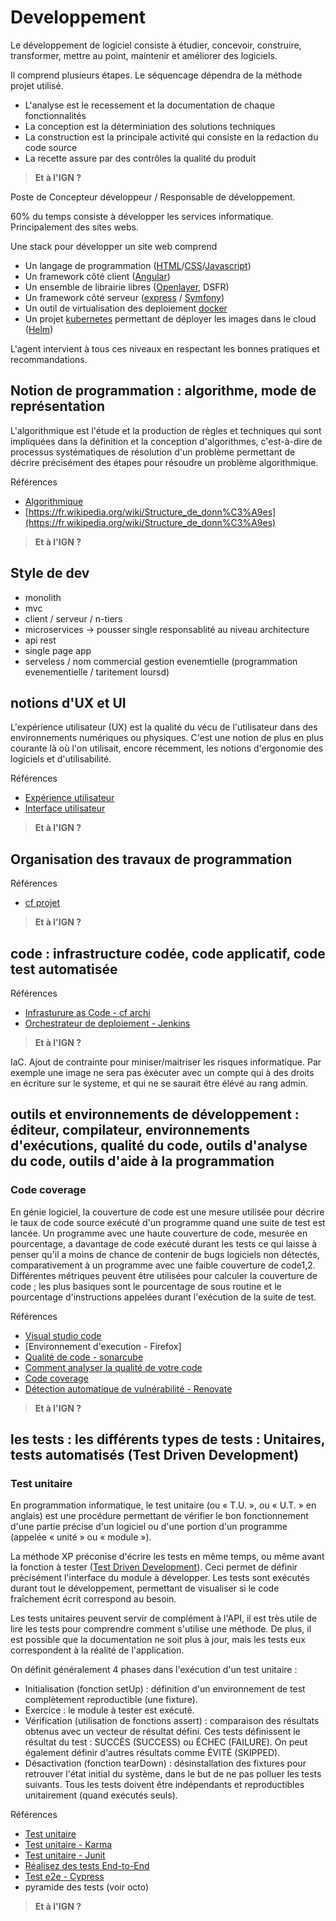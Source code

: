 # Developpement

Le développement de logiciel consiste à étudier, concevoir, construire, transformer, mettre au point, maintenir et améliorer des logiciels.

Il comprend plusieurs étapes. Le séquencage dépendra de la méthode projet utilisé.

- L'analyse est le recessement et la documentation de chaque fonctionnalités
- La conception est la déterminiation des solutions techniques
- La construction est la principale activité qui consiste en la redaction du code source
- La recette assure par des contrôles la qualité du produit

> **Et à l'IGN ?**

Poste de Concepteur développeur / Responsable de développement.

60% du temps consiste à développer les services informatique. Principalement des sites webs.

Une stack pour développer un site web comprend

- Un langage de programmation ([HTML](https://developer.mozilla.org/fr/docs/Web/HTML)/[CSS](https://developer.mozilla.org/fr/docs/Web/CSS)/[Javascript](https://developer.mozilla.org/fr/docs/Web/JavaScript))
- Un framework côté client ([Angular](https://angular.dev/))
- Un ensemble de librairie libres ([Openlayer](https://openlayers.org/), DSFR)
- Un framework côté serveur ([express](https://expressjs.com/) / [Symfony](https://symfony.com/))
- Un outil de virtualisation des deploiement [docker](https://www.docker.com/)
- Un projet [kubernetes](https://kubernetes.io/) permettant de déployer les images dans le cloud ([Helm](https://helm.sh/))

L'agent intervient à tous ces niveaux en respectant les bonnes pratiques et recommandations.

## Notion de programmation : algorithme, mode de représentation

L'algorithmique est l'étude et la production de règles et techniques qui sont impliquées dans la définition et la conception d'algorithmes, c'est-à-dire de processus systématiques de résolution d'un problème permettant de décrire précisément des étapes pour résoudre un problème algorithmique.

Références

- [Algorithmique](https://fr.wikipedia.org/wiki/Algorithmique)
- [https://fr.wikipedia.org/wiki/Structure_de_donn%C3%A9es](https://fr.wikipedia.org/wiki/Structure_de_donn%C3%A9es)

> **Et à l'IGN ?**

## Style de dev

- monolith
- mvc
- client / serveur / n-tiers
- microservices -> pousser single responsablité au niveau architecture
- api rest
- single page app
- serveless / nom commercial gestion evenemtielle (programmation evenementielle / taritement loursd)

## notions d'UX et UI

L'expérience utilisateur (UX) est la qualité du vécu de l'utilisateur dans des environnements numériques ou physiques. C'est une notion de plus en plus courante là où l'on utilisait, encore récemment, les notions d'ergonomie des logiciels et d'utilisabilité.

Références

- [Expérience utilisateur](https://fr.wikipedia.org/wiki/Exp%C3%A9rience_utilisateur)
- [Interface utilisateur](https://fr.wikipedia.org/wiki/Interface_utilisateur)

> **Et à l'IGN ?**

## Organisation des travaux de programmation

Références

- [cf projet](./217-projet.md)

> **Et à l'IGN ?**

## code : infrastructure codée, code applicatif, code test automatisée

Références

- [Infrasturure as Code - cf archi](./219-archi.md)
- [Orchestrateur de deploiement - Jenkins](https://www.jenkins.io/)

> **Et à l'IGN ?**

IaC. Ajout de contrainte pour miniser/maitriser les risques informatique. Par exemple une image ne sera pas éxécuter avec un compte qui à des droits en écriture sur le systeme, et qui ne se saurait être élévé au rang admin.

## outils et environnements de développement : éditeur, compilateur, environnements d'exécutions, qualité du code, outils d'analyse du code, outils d'aide à la programmation

### Code coverage

En génie logiciel, la couverture de code est une mesure utilisée pour décrire le taux de code source exécuté d'un programme quand une suite de test est lancée. Un programme avec une haute couverture de code, mesurée en pourcentage, a davantage de code exécuté durant les tests ce qui laisse à penser qu'il a moins de chance de contenir de bugs logiciels non détectés, comparativement à un programme avec une faible couverture de code1,2. Différentes métriques peuvent être utilisées pour calculer la couverture de code ; les plus basiques sont le pourcentage de sous routine et le pourcentage d'instructions appelées durant l'exécution de la suite de test.

Références

- [Visual studio code](https://code.visualstudio.com/)
- [Environnement d'execution - Firefox]
- [Qualité de code - sonarcube](https://www.sonarsource.com/solutions/clean-code/)
- [Comment analyser la qualité de votre code](https://www.troispointzero.fr/le-blog/sonarqube/)
- [Code coverage](https://fr.wikipedia.org/wiki/Couverture_de_code)
- [Détection automatique de vulnérabilité - Renovate](https://docs.renovatebot.com/)

> **Et à l'IGN ?**

## les tests : les différents types de tests : Unitaires, tests automatisés (Test Driven Development)

### Test unitaire

En programmation informatique, le test unitaire (ou « T.U. », ou « U.T. » en anglais) est une procédure permettant de vérifier le bon fonctionnement d'une partie précise d'un logiciel ou d'une portion d'un programme (appelée « unité » ou « module »).

La méthode XP préconise d'écrire les tests en même temps, ou même avant la fonction à tester ([Test Driven Development](https://fr.wikipedia.org/wiki/Test_driven_development)). Ceci permet de définir précisément l'interface du module à développer. Les tests sont exécutés durant tout le développement, permettant de visualiser si le code fraîchement écrit correspond au besoin.

Les tests unitaires peuvent servir de complément à l'API, il est très utile de lire les tests pour comprendre comment s'utilise une méthode. De plus, il est possible que la documentation ne soit plus à jour, mais les tests eux correspondent à la réalité de l'application.

On définit généralement 4 phases dans l'exécution d'un test unitaire :

- Initialisation (fonction setUp) : définition d'un environnement de test complètement reproductible (une fixture).
- Exercice : le module à tester est exécuté.
- Vérification (utilisation de fonctions assert) : comparaison des résultats obtenus avec un vecteur de résultat défini. Ces tests définissent le résultat du test : SUCCÈS (SUCCESS) ou ÉCHEC (FAILURE). On peut également définir d'autres résultats comme ÉVITÉ (SKIPPED).
- Désactivation (fonction tearDown) : désinstallation des fixtures pour retrouver l'état initial du système, dans le but de ne pas polluer les tests suivants. Tous les tests doivent être indépendants et reproductibles unitairement (quand exécutés seuls).

Références

- [Test unitaire](https://fr.wikipedia.org/wiki/Test_unitaire)
- [Test unitaire - Karma](https://karma-runner.github.io/latest/index.html)
- [Test unitaire - Junit](https://junit.org/junit5/)
- [Réalisez des tests End-to-End](https://openclassrooms.com/fr/courses/7159306-testez-vos-applications-front-end-avec-javascript/7332824-realisez-des-tests-end-to-end)
- [Test e2e - Cypress](https://docs.cypress.io/app/get-started/why-cypress)
- pyramide des tests (voir octo)

> **Et à l'IGN ?**
